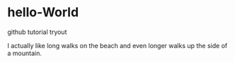 # hello-World
github tutorial tryout 

I actually like long walks on the beach and even longer walks up the side of a mountain. 
